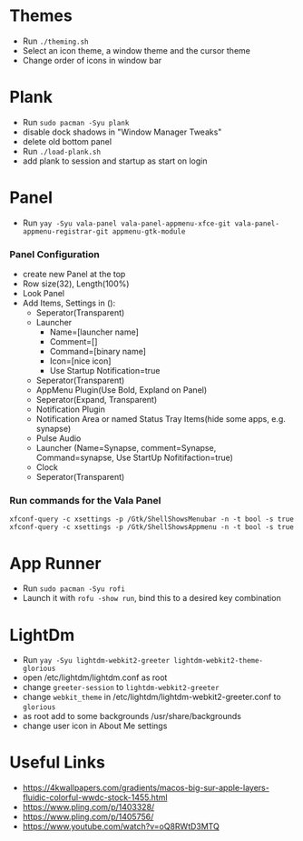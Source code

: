 # Themes
* Run `./theming.sh`
* Select an icon theme, a window theme and the cursor theme
* Change order of icons in window bar

# Plank
* Run `sudo pacman -Syu plank`
* disable dock shadows in "Window Manager Tweaks"
* delete old bottom panel
* Run `./load-plank.sh`
* add plank to session and startup as start on login

# Panel
* Run `yay -Syu vala-panel vala-panel-appmenu-xfce-git vala-panel-appmenu-registrar-git appmenu-gtk-module`

### Panel Configuration
* create new Panel at the top
* Row size(32), Length(100%)
* Look Panel
* Add Items, Settings in (): 
    * Seperator(Transparent) 
    * Launcher
        * Name=[launcher name] 
        * Comment=[] 
        * Command=[binary name] 
        * Icon=[nice icon]
        * Use Startup Notification=true
    * Seperator(Transparent) 
    * AppMenu Plugin(Use Bold, Expland on Panel)
    * Seperator(Expand, Transparent) 
    * Notification Plugin
    * Notification Area or named Status Tray Items(hide some apps, e.g. synapse)
    * Pulse Audio
    * Launcher (Name=Synapse, comment=Synapse, Command=synapse, Use StartUp Nofitifaction=true)
    * Clock
    * Seperator(Transparent) 

### Run commands for the Vala Panel
```
xfconf-query -c xsettings -p /Gtk/ShellShowsMenubar -n -t bool -s true
xfconf-query -c xsettings -p /Gtk/ShellShowsAppmenu -n -t bool -s true
```

# App Runner
* Run `sudo pacman -Syu rofi`
* Launch it with `rofu -show run`, bind this to a desired key combination

# LightDm
* Run `yay -Syu lightdm-webkit2-greeter lightdm-webkit2-theme-glorious`
* open /etc/lightdm/lightdm.conf as root
* change `greeter-session` to `lightdm-webkit2-greeter`
* change `webkit_theme` in /etc/lightdm/lightdm-webkit2-greeter.conf to `glorious`
* as root add to some backgrounds /usr/share/backgrounds 
* change user icon in About Me settings

# Useful Links
* https://4kwallpapers.com/gradients/macos-big-sur-apple-layers-fluidic-colorful-wwdc-stock-1455.html
* https://www.pling.com/p/1403328/
* https://www.pling.com/p/1405756/
* https://www.youtube.com/watch?v=oQ8RWtD3MTQ
